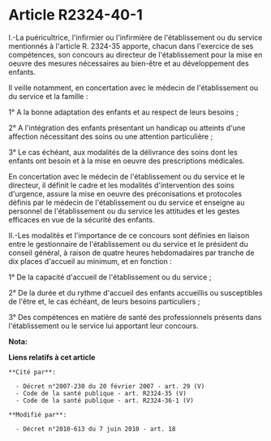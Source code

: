 # Article R2324-40-1

I.-La puéricultrice, l'infirmier ou l'infirmière de l'établissement ou du service mentionnés à l'article R. 2324-35 apporte,
chacun dans l'exercice de ses compétences, son concours au directeur de l'établissement pour la mise en oeuvre des mesures
nécessaires au bien-être et au développement des enfants. 

Il veille notamment, en concertation avec le médecin de l'établissement ou du service et la famille : 

1° A la bonne adaptation des enfants et au respect de leurs besoins ; 

2° A l'intégration des enfants présentant un handicap ou atteints d'une affection nécessitant des soins ou une attention
particulière ; 

3° Le cas échéant, aux modalités de la délivrance des soins dont les enfants ont besoin et à la mise en oeuvre des
prescriptions médicales. 

En concertation avec le médecin de l'établissement ou du service et le directeur, il définit le cadre et les modalités
d'intervention des soins d'urgence, assure la mise en oeuvre des préconisations et protocoles définis par le médecin de
l'établissement ou du service et enseigne au personnel de l'établissement ou du service les attitudes et les gestes efficaces
en vue de la sécurité des enfants. 

II.-Les modalités et l'importance de ce concours sont définies en liaison entre le gestionnaire de l'établissement ou du
service et le président du conseil général, à raison de quatre heures hebdomadaires par tranche de dix places d'accueil au
minimum, et en fonction : 

1° De la capacité d'accueil de l'établissement ou du service ; 

2° De la durée et du rythme d'accueil des enfants accueillis ou susceptibles de l'être et, le cas échéant, de leurs besoins
particuliers ; 

3° Des compétences en matière de santé des professionnels présents dans l'établissement ou le service lui apportant leur
concours.

**Nota:**



**Liens relatifs à cet article**

	**Cité par**:

	  - Décret n°2007-230 du 20 février 2007 - art. 29 (V)
	  - Code de la santé publique - art. R2324-35 (V)
	  - Code de la santé publique - art. R2324-36-1 (V)

	**Modifié par**:

	  - Décret n°2010-613 du 7 juin 2010 - art. 18
